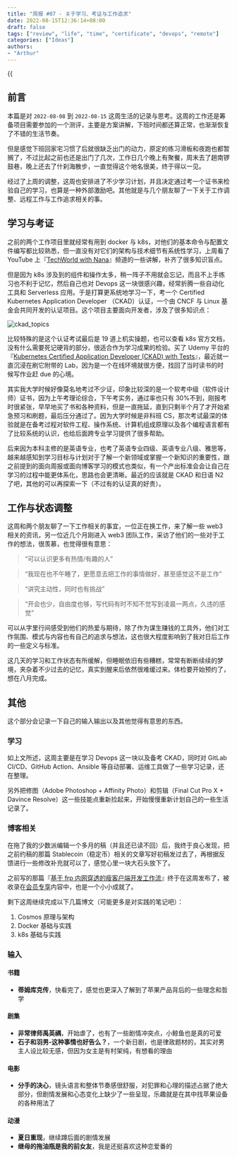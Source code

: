 ```yaml
---
title: "周报 #07 - 关于学习、考证与工作追求"
date: 2022-08-15T12:36:14+08:00
draft: false
tags: ["review", "life", "time", "certificate", "devops", "remote"]
categories: ["Ideas"]
authors:
- "Arthur"
---
```


{{<audio src="audios/here_after_us.mp3" caption="《后来的我们 - 五月天》" >}}

## 前言

本篇是对 `2022-08-08` 到 `2022-08-15` 这周生活的记录与思考。这周的工作还是筹备项目需要参加的一个测评，主要是方案讲解，下班时间都还算正常，也渐渐恢复了不错的生活节奏。

但是感觉下班回家宅习惯了后就很缺乏出门的动力，原定的练习滑板和夜跑也都暂搁了，不过比起之前也还是出门了几次，工作日几个晚上有聚餐，周末去了趟南锣鼓巷，晚上还去了什刹海散步，一直觉得这个地名很美，终于得以一见。

经过了上周的调整，这周也安排进了不少学习计划，并且决定通过考一个证书来检验自己的学习，也算是一种外部激励吧。其他就是与几个朋友聊了一下关于工作调整、远程工作与工作追求相关的事。

## 学习与考证

之前的两个工作项目里就经常有用到 docker 与 k8s，对他们的基本命令与配置文件编写都比较熟悉，但一直没有对它们的架构与技术细节有系统性学习，上周看了 YouTube 上『[TechWorld with Nana](https://www.techworld-with-nana.com)』频道的一些讲解，补齐了很多知识盲点。

但是因为 k8s 涉及到的组件和操作太多，稍一阵子不用就会忘记，而且不上手练习也不利于记忆，然后自己也对 Devops 这一块很感兴趣，经常折腾一些自动化工具和 Serverless 应用。于是打算更系统地学习一下，考一个 Certified Kubernetes Application Developer （CKAD）认证，一个由 CNCF 与 Linux 基金会共同开发的认证项目。这个项目主要面向开发者，涉及了很多知识点：

![ckad_topics](https://pseudoyu.oss-cn-hangzhou.aliyuncs.com/images/ckad_topics.png)

比较特殊的是这个认证考试最后是 19 道上机实操题，也可以查看 k8s 官方文档，没有什么需要死记硬背的部分，很适合作为学习成果的检验。买了 Udemy 平台的『[Kubernetes Certified Application Developer (CKAD) with Tests](https://www.udemy.com/course/certified-kubernetes-application-developer/)』，最近就一直沉浸在刷它附带的 Lab，因为是一个在线环境就很方便，找回了当时读书的时候写作业赶 due 的心境。

其实我大学时候好像莫名地考过不少证，印象比较深的是一个软考中级（软件设计师）证书，因为上午考理论综合，下午考实务，通过率也只有 30%不到，刚报考时很紧张，早早地买了书和各种资料，但是一直拖延，直到只剩半个月了才开始紧急预习和刷题，最后压分通过了。因为大学时候是非科班 CS，那次考试最深的体验就是在备考过程对软件工程、操作系统、计算机组成原理以及各个编程语言都有了比较系统的认识，也给后面跨专业学习提供了很多帮助。

后来因为本科主修的是英语专业，也考了英语专业四级、英语专业八级、雅思等，越来越感知到学习目标与计划对于了解一个新领域或掌握一个新知识的重要性，跟之前提到的面向周报或面向博客学习的模式也类似，有一个产出标准会会让自己在学习的过程中能更体系化，思路也会更清晰。最近的应该就是 CKAD 和日语 N2 了吧，其他的可以再探索一下（不过有的认证真的好贵）。

## 工作与状态调整

这周和两个朋友聊了一下工作相关的事宜，一位正在换工作，来了解一些 web3 相关的资讯，另一位近几个月刚进入 web3 团队工作，采访了他们的一些对于工作的想法，很羡慕，也觉得很有意思：

> “可以认识更多有热情/有趣的人”

> “我现在也不午睡了，更愿意去把工作的事情做好，甚至感觉这不是工作”

> “讲究主动性，同时也有挑战”

> “开会也少，自由度也够，写代码有时不知不觉写到凌晨一两点，久违的感觉”

可以从字里行间感受到他们的热爱与期待，除了作为谋生赚钱的工具外，他们对工作氛围、模式与内容也有自己的追求与想法，这也很大程度影响到了我对日后工作的一些定义与标准。

这几天的学习和工作状态有所缓解，但睡眠依旧有些糟糕，常常有断断续续的梦境，夹杂着不少过去的记忆，真实到醒来后依然很难缓过来。体检要开始预约了，想在八月完成。

## 其他

这个部分会记录一下自己的输入输出以及其他觉得有意思的东西。

### 学习

如上文所述，这周主要是在学习 Devops 这一块以及备考 CKAD，同时对 GitLab CI/CD、GitHub Action、Ansible 等自动部署、运维工具做了一些学习记录，还在整理。

另外把修图（Adobe Photoshop + Affinity Photo）和剪辑（Final Cut Pro X + Davince Resolve）这一些技能点重新捡起来，开始慢慢重新计划自己的一些生活记录了。

### 博客相关

在拖了我的少数派编辑一个多月的稿（并且还已读不回）后，我终于良心发现，把之前约稿的那篇 Stablecoin（稳定币）相关的文章写好初稿发过去了，再根据反馈进行一些修改补充就可以了，感觉心里一块大石头放下了。

之前写的那篇『[基于 frp 内网穿透的瘦客户端开发工作流](https://www.pseudoyu.com/en/2022/07/05/access_your_local_devices_using_reverse_proxy_tool_frp/)』终于在这周发布了，被收录在[会员专享](https://sspai.com/prime/story/thin-client-solution-with-frp)内容中，也是一个小小成就了。

剩下这周继续完成以下几篇博文（可能更多是对实践的笔记吧）：

1. Cosmos 原理与架构
2. Docker 基础与实践
3. k8s 基础与实践

### 输入

#### 书籍

- **蒂姆库克传**，快看完了，感觉也更深入了解到了苹果产品背后的一些理念和哲学

#### 剧集

- **非常律师禹英禑**，开始虐了，也有了一些剧情冲突点，小鲸鱼也是真的可爱
- **石子和羽男-这种事情也好告么？**，一个新日剧，也是律政题材的，其实对男主人设比较无感，但因为女主是有村架纯，有想看的理由

#### 电影

- **分手的决心**，镜头语言和整体节奏感很舒服，对犯罪和心理的描述占据了绝大部分，但剧情发展和心态变化上缺少了一些呈现，乐趣就是在其中找苹果设备的各种用法了

#### 动漫

- **夏日重现**，继续蹲后面的剧情发展
- **继母的拖油瓶是我的前女友**，我是还挺喜欢这种恋爱番的